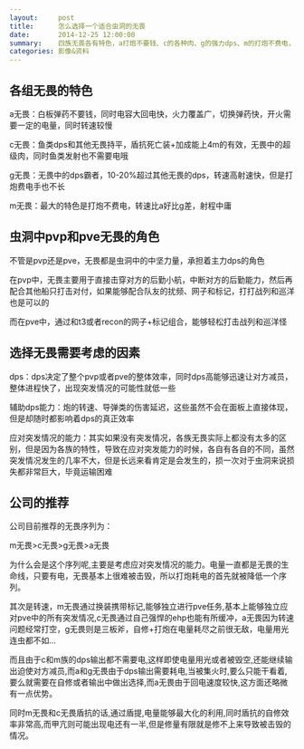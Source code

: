 ```yaml
---
layout:     post
title:      怎么选择一个适合虫洞的无畏
date:       2014-12-25 12:00:00
summary:    四族无畏各有特色，a打炮不要钱、c的各种肉、g的强力dps、m的打炮不费电，虫洞到底应该用哪族无畏呢
categories: 影像&资料
---
```


## 各组无畏的特色

a无畏：白板弹药不要钱，同时电容大回电快，火力覆盖广，切换弹药快，开火需要一定的电量，同时转速较慢

c无畏：鱼类dps和其他无畏持平，盾抗死亡装+加成能上4m的有效，无畏中的超级肉，同时鱼类发射也不需要电哦

g无畏：无畏中的dps霸者，10-20%超过其他无畏的dps，转速高射速快，但是打炮费电手也不长

m无畏：最大的特色是打炮不费电，转速比a好比g差，射程中庸

## 虫洞中pvp和pve无畏的角色

不管是pvp还是pve，无畏都是虫洞中的中坚力量，承担着主力dps的角色

在pvp中，无畏主要用于直接击穿对方的后勤小航，中断对方的后勤能力，然后再配合其他船只打击对付，如果能够配合队友的扰频、网子和标记，打打战列和巡洋也是可以的

而在pve中，通过和t3或者recon的网子+标记组合，能够轻松打击战列和巡洋怪

## 选择无畏需要考虑的因素

dps：dps决定了整个pvp或者pve的整体效率，同时dps高能够迅速让对方减员，整体进程快了，出现突发情况的可能性就低一些

辅助dps能力：炮的转速、导弹类的伤害延迟，这些虽然不会在面板上直接体现，但是却随时都影响着dps的真正效率

应对突发情况的能力：其实如果没有突发情况，各族无畏实际上都没有太多的区别，但是因为各族的特性，导致在应对突发能力的时候，各自有各自的不同，虽然突发情况发生的几率不大，但是长远来看肯定是会发生的，损一次对于虫洞来说损失都非常巨大，毕竟运输困难

## 公司的推荐

公司目前推荐的无畏序列为：

m无畏>c无畏>g无畏>a无畏


为什么会是这个序列呢,主要是考虑应对突发情况的能力。电量一直都是无畏的生命线，只要有电，无畏基本上很难被击毁，所以打炮耗电的首先就被降低一个序列。

其次是转速，m无畏通过换装携带标记,能够独立进行pve任务,基本上能够独立应对pve中的所有突发情况,c无畏通过自己强悍的ehp也能有所缓冲，a无畏因为转速问题经常打空，g无畏则是三板斧，自修+打炮在电量耗尽之前很无敌，电量用光连虫都不如...

而且由于c和m族的dps输出都不需要电,这样即使电量用光或者被毁空,还能继续输出迫使对方减员,而a和g无畏由于dps输出需要耗电,当被集火时,要么只能干看着,要么就需要在自修或者输出中做出选择,而a无畏由于回电速度较快,这方面还略微有一点优势。

同时m无畏和c无畏盾抗的话,通过盾提,电量能够最大化的利用,同时盾抗的自修效率非常高,而甲亢则可能出现电还有一半,但是修量有限就是修不上来导致被击毁的情况。

